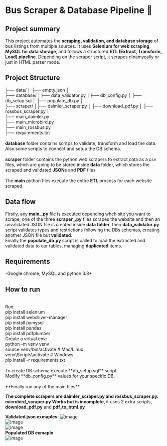 # Bus Scraper & Database Pipeline 🚌

## **Project summary**
This project automates the **scraping, validation, and database storage** of bus listings from multiple sources. It uses **Selenium for web scraping**, **MySQL for data storage**, and follows a structured **ETL (Extract, Transform, Load) pipeline**. Depending on the scraper script, it scrapes dinamycally or just in HTML parser mode.

## **Project Structure**
├── data/ │ ├── empty.json │ <br>├── database/ │├── data_validator.py │├── db_config.py │ ├── db_setup.sql │ ├── populate_db.py │ <br>├── scraper/ │├── daimler_scraper.py │ ├── download_pdf.py │ ├── rossbus_scraper.py │ <br>├── main_daimler.py  <br>├── main_microbird.py <br> ├── main_rossbus.py  <br>├── requirements.txt
 <br>
 <br>
 **database** folder contains scritps to validate, transform and load the data. Also some scripts to connect and setup the DB schema.
 <br> <br>
  **scraper** folder contains the python web scrapers to extract data as a csv files, which are going to be stored inside **data** folder, which stores the scraped and validated **JSON**s and **PDF** files
 <br> <br>
 The **main** python files execute the entire **ETL** process for each website scraped.
 <br>
  ## **Data flow**
  Firstly, any **main_.py** file is executed depending whch site you want to scrape, one of the three **scraper_.py** files scrapes the website and then an unvalidated JSON file is created inside **data folder**, then **data_validator.py** script validates types and restrictions following the DBs schemas, creating another JSON file but **validated**.<br>
  Finally the **populate_db.py** script is called to load the extracted and validated data to our tables, managing **duplicated** items.
 ## **Requirements**
 -Google chrome, MySQL and python 3.8+
## **How to run**
<br>
Run:
<br>
pip install selenium
<br>
pip install webdriver-manager
<br>
pip install pymysql
<br>
pip install pandas
<br>
pip install pdfplumber
<br>
Create a virtual env:
<br>
python -m venv venv<br>
source venv/bin/activate  # Mac/Linux<br>
venv\Scripts\activate     # Windows<br>
pip install -r requirements.txt<br>
<br>
To create DB schema execute **db_setup.sql** script.
<br>
Modify **db_config.py** values for your specific DB.
<br><br>
**Finally run any of the main files**

**The complete scrapers are daimler_scraper.py and rossbus_scraper.py. microbird_scraper.py Works but is incomplete**, it uses 2 extra scripts, **download_pdf.py** and **pdf_to_html.py**

**Validated json exmaples:**
![image](https://github.com/user-attachments/assets/980026d6-d608-4a3e-b028-f581c3f17d8c)
<br>
![image](https://github.com/user-attachments/assets/b5887d74-6067-45bb-b814-a043def23e62)
<br>
![image](https://github.com/user-attachments/assets/bf946968-8e9d-420c-ad64-c1890727a325)
<br>
**Populated DB exmaple**
<br>
![image](https://github.com/user-attachments/assets/22e702e7-cd88-46e6-8d1c-d1d4eb5b234c)



